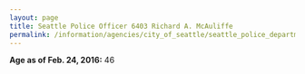 ```yaml
---
layout: page
title: Seattle Police Officer 6403 Richard A. McAuliffe
permalink: /information/agencies/city_of_seattle/seattle_police_department/copbook/6403/
---
```


**Age as of Feb. 24, 2016:** 46
